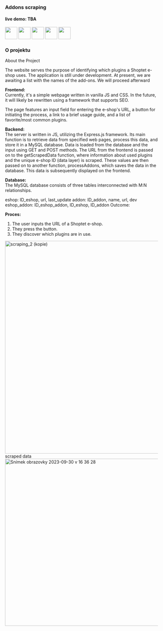 ### Addons scraping
#### live demo: TBA
<img width="40px" src="https://github.com/JGCZE/Addons_scraping/assets/97174593/2600330e-a7c4-42b2-a644-f64f0920fa4f">
<img width="40px" src="https://github.com/JGCZE/Addons_scraping/assets/97174593/c2d23cbc-17a3-4893-8a2d-6fe789af1b3d">
<img width="40px" src="https://github.com/JGCZE/Addons_scraping/assets/97174593/3189e30e-2426-404e-b4d9-bfd133f00f66">
<img width="40px" src="https://github.com/JGCZE/Addons_scraping/assets/97174593/043dae9c-d48a-4371-937c-b6fadb04132f">
<img width="40px" src="https://github.com/JGCZE/Addons_scraping/assets/97174593/bc185e24-1f4a-4e13-812d-d8c25191a8ab">

### O projektu
About the Project

The website serves the purpose of identifying which plugins a Shoptet e-shop uses. The application is still under development. At present, we are awaiting a list with the names of the add-ons. We will proceed afterward

<strong> Frontend: </strong> <br>
Currently, it's a simple webpage written in vanilla JS and CSS. In the future, it will likely be rewritten using a framework that supports SEO.

The page features an input field for entering the e-shop's URL, a button for initiating the process, a link to a brief usage guide, and a list of favorite/most common plugins.

<strong> Backend: </strong> <br>
The server is written in JS, utilizing the Express.js framework. Its main function is to retrieve data from specified web pages, process this data, and store it in a MySQL database.
Data is loaded from the database and the input using GET and POST methods. The URL from the frontend is passed on to the getScrapedData function, where information about used plugins and the unique e-shop ID (data layer) is scraped. These values are then passed on to another function, processAddons, which saves the data in the database. This data is subsequently displayed on the frontend.


<strong> Database: </strong> <br>
The MySQL database consists of three tables interconnected with M:N relationships.

eshop: ID_eshop, url, last_update
addon: ID_addon, name, url, dev
eshop_addon: ID_eshop_addon, ID_eshop, ID_addon
Outcome:

<strong>Proces: </strong>
1. The user inputs the URL of a Shoptet e-shop.
2. They press the button.
3. They discover which plugins are in use.

<img width="700" alt="scraping_2 (kopie)" src="https://github.com/JGCZE/Addons_scraping/assets/97174593/fce70bed-4fe1-4de7-9c25-527a8c766c8e">
 <br> scraped data <br>
<img width="550" alt="Snímek obrazovky 2023-09-30 v 16 36 28" src="https://github.com/JGCZE/Addons_scraping/assets/97174593/f9196f2f-264d-4cd8-bc31-b7e402edf50c">

